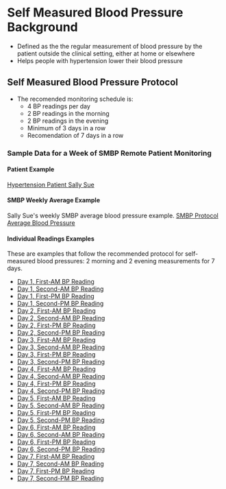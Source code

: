 # Self Measured Blood Pressure Background

- Defined as the the regular measurement of blood pressure by the patient outside the clinical setting, either at home or elsewhere  
- Helps people with hypertension lower their blood pressure

## Self Measured Blood Pressure Protocol

- The recomended monitoring schedule is:
  - 4 BP readings per day  
  - 2 BP readings in the morning  
  - 2 BP readings in the evening  
  - Minimum of 3 days in a row
  - Recomendation of 7 days in a row  

### Sample Data for a Week of SMBP Remote Patient Monitoring

#### Patient Example  

[Hypertension Patient Sally Sue](Patient-patient-example-Sally-Sue.html)

#### SMBP Weekly Average Example

Sally Sue's weekly SMBP average blood pressure example.
[SMBP Protocol Average Blood Pressure](Observation-AverageSMBP-Protocol-example.html)

#### Individual Readings Examples

These are examples that follow the recommended protocol for self-measured blood pressures: 2 morning and 2 evening measurements for 7 days.

- [Day 1, First-AM BP Reading](Observation-SMBP-FirstAM-Measurement-Day1.html)
- [Day 1, Second-AM BP Reading](Observation-SMBP-SecondAM-Measurement-Day1.html)
- [Day 1, First-PM BP Reading](Observation-SMBP-FirstPM-Measurement-Day1.html)
- [Day 1, Second-PM BP Reading](Observation-SMBP-SecondPM-Measurement-Day1.html)
- [Day 2, First-AM BP Reading](Observation-SMBP-FirstAM-Measurement-Day2.html)
- [Day 2, Second-AM BP Reading](Observation-SMBP-SecondAM-Measurement-Day2.html)
- [Day 2, First-PM BP Reading](Observation-SMBP-FirstPM-Measurement-Day2.html)
- [Day 2, Second-PM BP Reading](Observation-SMBP-SecondPM-Measurement-Day2.html)
- [Day 3, First-AM BP Reading](Observation-SMBP-FirstAM-Measurement-Day3.html)
- [Day 3, Second-AM BP Reading](Observation-SMBP-SecondAM-Measurement-Day3.html)
- [Day 3, First-PM BP Reading](Observation-SMBP-FirstPM-Measurement-Day3.html)
- [Day 3, Second-PM BP Reading](Observation-SMBP-SecondPM-Measurement-Day3.html)
- [Day 4, First-AM BP Reading](Observation-SMBP-FirstAM-Measurement-Day4.html)
- [Day 4, Second-AM BP Reading](Observation-SMBP-SecondAM-Measurement-Day4.html)
- [Day 4, First-PM BP Reading](Observation-SMBP-FirstPM-Measurement-Day4.html)
- [Day 4, Second-PM BP Reading](Observation-SMBP-SecondPM-Measurement-Day4.html)
- [Day 5, First-AM BP Reading](Observation-SMBP-FirstAM-Measurement-Day5.html)
- [Day 5, Second-AM BP Reading](Observation-SMBP-SecondAM-Measurement-Day5.html)
- [Day 5, First-PM BP Reading](Observation-SMBP-FirstPM-Measurement-Day5.html)
- [Day 5, Second-PM BP Reading](Observation-SMBP-SecondPM-Measurement-Day5.html)
- [Day 6, First-AM BP Reading](Observation-SMBP-FirstAM-Measurement-Day6.html)
- [Day 6, Second-AM BP Reading](Observation-SMBP-SecondAM-Measurement-Day6.html)
- [Day 6, First-PM BP Reading](Observation-SMBP-FirstPM-Measurement-Day6.html)
- [Day 6, Second-PM BP Reading](Observation-SMBP-SecondPM-Measurement-Day6.html)
- [Day 7, First-AM BP Reading](Observation-SMBP-FirstAM-Measurement-Day7.html)
- [Day 7, Second-AM BP Reading](Observation-SMBP-SecondAM-Measurement-Day7.html)
- [Day 7, First-PM BP Reading](Observation-SMBP-FirstPM-Measurement-Day7.html)
- [Day 7, Second-PM BP Reading](Observation-SMBP-SecondPM-Measurement-Day7.html)
